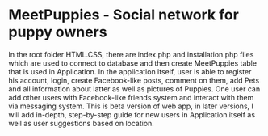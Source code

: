 # MeetPuppies - Social network for puppy owners

In the root folder HTML.CSS, there are index.php and installation.php files which are used to connect to database and then create  MeetPuppies table that is used in Application.
In the application itself, user is able to register his account, login, create Facebook-like posts, comment on them, add Pets and all information about latter as well as pictures of Puppies. One user can add other users with Facebook-like friends system and interact with them via messaging system. This is beta version of web app, in later versions, I will add in-depth, step-by-step guide for new users in Application itself as well as user suggestions based on location.